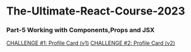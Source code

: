 # The-Ultimate-React-Course-2023

### Part-5 Working with Components,Props and JSX
[CHALLENGE #1: Profile Card (v1)](https://codesandbox.io/s/profile-card-8wy86z)
[CHALLENGE #2: Profile Card (v2)](https://codesandbox.io/s/profile-card-v2-sj3t98)
